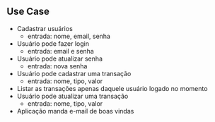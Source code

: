 ## Use Case

- Cadastrar usuários
  - entrada: nome, email, senha
- Usuário pode fazer login
  - entrada: email e senha
- Usuário pode atualizar senha
  - entrada: nova senha
- Usuário pode cadastrar uma transação
  - entrada: nome, tipo, valor
- Listar as transações apenas daquele usuário logado no momento
- Usuário pode atualizar uma transação
  - entrada: nome, tipo, valor
- Aplicação manda e-mail de boas vindas
